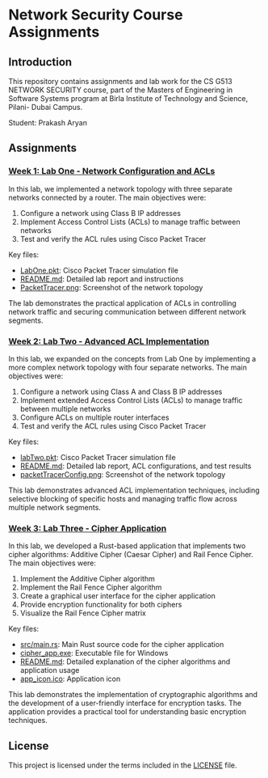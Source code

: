 # Network Security Course Assignments

## Introduction

This repository contains assignments and lab work for the CS G513 NETWORK SECURITY course, part of the Masters of Engineering in Software Systems program at Birla Institute of Technology and Science, Pilani- Dubai Campus.

Student: Prakash Aryan

## Assignments

### [Week 1: Lab One - Network Configuration and ACLs](./LabOne)

In this lab, we implemented a network topology with three separate networks connected by a router. The main objectives were:

1. Configure a network using Class B IP addresses
2. Implement Access Control Lists (ACLs) to manage traffic between networks
3. Test and verify the ACL rules using Cisco Packet Tracer

Key files:
- [LabOne.pkt](./LabOne/LabOne.pkt): Cisco Packet Tracer simulation file
- [README.md](./LabOne/README.md): Detailed lab report and instructions
- [PacketTracer.png](./LabOne/PacketTracer.png): Screenshot of the network topology

The lab demonstrates the practical application of ACLs in controlling network traffic and securing communication between different network segments.

### [Week 2: Lab Two - Advanced ACL Implementation](./LabTwo)

In this lab, we expanded on the concepts from Lab One by implementing a more complex network topology with four separate networks. The main objectives were:

1. Configure a network using Class A and Class B IP addresses
2. Implement extended Access Control Lists (ACLs) to manage traffic between multiple networks
3. Configure ACLs on multiple router interfaces
4. Test and verify the ACL rules using Cisco Packet Tracer

Key files:
- [labTwo.pkt](./LabTwo/labTwo.pkt): Cisco Packet Tracer simulation file
- [README.md](./LabTwo/README.md): Detailed lab report, ACL configurations, and test results
- [packetTracerConfig.png](./LabTwo/packetTracerConfig.png): Screenshot of the network topology

This lab demonstrates advanced ACL implementation techniques, including selective blocking of specific hosts and managing traffic flow across multiple network segments.

### [Week 3: Lab Three - Cipher Application](./LabThree)

In this lab, we developed a Rust-based application that implements two cipher algorithms: Additive Cipher (Caesar Cipher) and Rail Fence Cipher. The main objectives were:

1. Implement the Additive Cipher algorithm
2. Implement the Rail Fence Cipher algorithm
3. Create a graphical user interface for the cipher application
4. Provide encryption functionality for both ciphers
5. Visualize the Rail Fence Cipher matrix

Key files:
- [src/main.rs](./LabThree/src/main.rs): Main Rust source code for the cipher application
- [cipher_app.exe](./LabThree/cipher_app.exe): Executable file for Windows
- [README.md](./LabThree/README.md): Detailed explanation of the cipher algorithms and application usage
- [app_icon.ico](./LabThree/app_icon.ico): Application icon

This lab demonstrates the implementation of cryptographic algorithms and the development of a user-friendly interface for encryption tasks. The application provides a practical tool for understanding basic encryption techniques.

## License

This project is licensed under the terms included in the [LICENSE](./LICENSE) file.